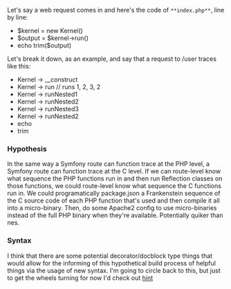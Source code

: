 Let's say a web request comes in and here's the code of `**index.php**`, line by line:

- $kernel = new Kernel()
- $output = $kernel->run()
- echo trim($output)

Let's break it down, as an example, and say that a request to /user traces like this:

- Kernel -> __construct
- Kernel -> run // runs 1, 2, 3, 2
- Kernel -> runNested1
- Kernel -> runNested2
- Kernel -> runNested3
- Kernel -> runNested2
- echo
- trim

### Hypothesis
In the same way a Symfony route can function trace at the PHP level, a Symfony route can function trace at the C level. If we can route-level know what sequence the PHP functions run in and then run Reflection classes on those functions, we could route-level know what sequence the C functions run in. We could programatically package.json a Frankenstein sequence of the C source code of each PHP function that's used and then compile it all into a micro-binary. Then, do some Apache2 config to use micro-binaries instead of the full PHP binary when they're available. Potentially quiker than nes.

### Syntax
I think that there are some potential decorator/docblock type things that would allow for the informing of this hypothetical build process of helpful things via the usage of new syntax. I'm going to circle back to this, but just to get the wheels turning for now I'd check out [hint](https://github.com/dharkflower/syntax/blob/main/php_4_hint.md)
